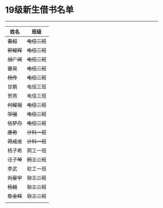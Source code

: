 # 19级新生借书名单

---

| 姓名   | 班级     |
| ------ | -------- |
| ~~雷超~~ | ~~电信三班~~ |
| ~~郭耀辉~~ | ~~电信三班~~ |
| ~~胡广闻~~ | ~~电信三班~~ |
| ~~雷昊~~ | ~~电信三班~~ |
| ~~杨传~~ | ~~电信三班~~ |
| 甘鹏   | 电信三班 |
| 贺燕   | 电信三班 |
| ~~何耀祖~~ | ~~电信三班~~ |
| ~~邬强~~ | ~~电信三班~~ |
| ~~伍梦舟~~ | ~~电信三班~~ |
| ~~康奇~~ | ~~计科一班~~ |
| ~~蒋成龙~~ | ~~计科一班~~ |
| 杨子希 | 网工一班 |
| ~~汪子琴~~ | ~~网工二班~~ |
| 李武   | 软工一班 |
| ~~刘星宇~~ | ~~软工二班~~ |
| ~~杨越~~ | ~~软工二班~~ |
| ~~詹金辉~~ | ~~软工二班~~ |
|        |          |
